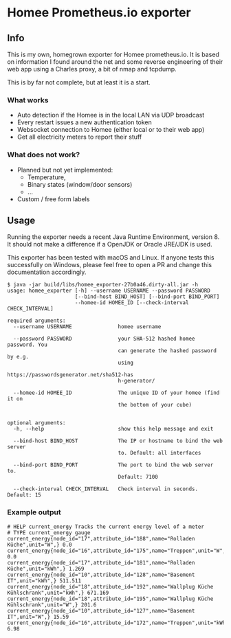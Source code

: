 # Homee Prometheus.io exporter

## Info
This is my own, homegrown exporter for Homee prometheus.io.
It is based on information I found around the net and some reverse
engineering of their web app using a Charles proxy, a bit of nmap and
tcpdump.

This is by far not complete, but at least it is a start.

### What works

* Auto detection if the Homee is in the local LAN via UDP broadcast
* Every restart issues a new authentication token
* Websocket connection to Homee (either local or to their web app)
* Get all electricity meters to report their stuff

### What does not work?
* Planned but not yet implemented:
    * Temperature,
    * Binary states (window/door sensors)
    * ...
* Custom / free form labels

## Usage

Running the exporter needs a recent Java Runtime Environment, version 8.
It should not make a difference if a OpenJDK or Oracle JRE/JDK is used.

This exporter has been tested with macOS and Linux. If anyone tests this
successfully on Windows, please feel free to open a PR and change this
documentation accordingly.

```
$ java -jar build/libs/homee_exporter-27b0a46.dirty-all.jar -h
usage: homee_exporter [-h] --username USERNAME --password PASSWORD
                      [--bind-host BIND_HOST] [--bind-port BIND_PORT]
                      --homee-id HOMEE_ID [--check-interval CHECK_INTERVAL]

required arguments:
  --username USERNAME               homee username

  --password PASSWORD               your SHA-512 hashed homee password. You
                                    can generate the hashed password by e.g.
                                    using
                                    https://passwordsgenerator.net/sha512-has
                                    h-generator/

  --homee-id HOMEE_ID               The unique ID of your homee (find it on
                                    the bottom of your cube)


optional arguments:
  -h, --help                        show this help message and exit

  --bind-host BIND_HOST             The IP or hostname to bind the web server
                                    to. Default: all interfaces

  --bind-port BIND_PORT             The port to bind the web server to.
                                    Default: 7100

  --check-interval CHECK_INTERVAL   Check interval in seconds. Default: 15
```

### Example output
```
# HELP current_energy Tracks the current energy level of a meter
# TYPE current_energy gauge
current_energy{node_id="17",attribute_id="188",name="Rolladen Küche",unit="W",} 0.0
current_energy{node_id="16",attribute_id="175",name="Treppen",unit="W",} 0.0
current_energy{node_id="17",attribute_id="181",name="Rolladen Küche",unit="kWh",} 1.269
current_energy{node_id="10",attribute_id="128",name="Basement IT",unit="kWh",} 511.511
current_energy{node_id="18",attribute_id="192",name="Wallplug Küche Kühlschrank",unit="kWh",} 671.169
current_energy{node_id="18",attribute_id="195",name="Wallplug Küche Kühlschrank",unit="W",} 201.6
current_energy{node_id="10",attribute_id="127",name="Basement IT",unit="W",} 15.59
current_energy{node_id="16",attribute_id="172",name="Treppen",unit="kWh",} 6.98
```